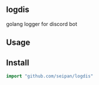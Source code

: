 ## logdis
golang logger for discord bot 
## Usage


## Install
```go
import "github.com/seipan/logdis"
```
